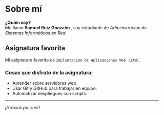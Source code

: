 # Sobre mí

**¿Quién soy?**  
Me llamo **Samuel Ruiz Gonzalez**, soy estudiante de *Administración de Sistemas Informáticos en Red*.

## Asignatura favorita

Mi asignatura favorita es `Implantación de Aplicaciones Web (IAW)`.

### Cosas que disfruto de la asignatura:
- Aprender sobre servidores web.
- Usar Git y GitHub para trabajar en equipo.
- Automatizar despliegues con scripts.

---

_¡Gracias por leer!_
